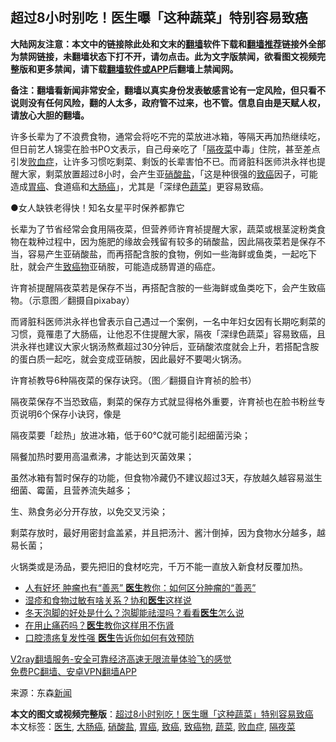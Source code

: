  <h2>超过8小时别吃！医生曝「这种蔬菜」特别容易致癌</h2> <p class="notice"><b>大陆网友注意：本文中的链接除此处和文末的<a href="https://github.com/bannedbook/fanqiang" >翻墙</a>软件下载和<a href="https://github.com/killgcd/justmysocks/blob/master/README.md">翻墙推荐</a>链接外全部为禁网链接，未翻墙状态下打不开，请勿点击。此为文字版禁闻，欲看图文视频完整版和更多禁闻，请下载<a href="https://github.com/bannedbook/fanqiang">翻墙软件或APP</a>后翻墙上禁闻网。</p><p>备注：翻墙看新闻非常安全，翻墙以真实身份发表敏感言论有一定风险，但只看不说则没有任何风险，翻的人太多，政府管不过来，也不管。信息自由是天赋人权，请放心大胆的翻墙。</b></p>  <div class="entry"> <p id="conimg"></p> <p>许多长辈为了不浪费食物，通常会将吃不完的菜放进冰箱，等隔天再加热继续吃，但日前艺人锦雯在脸书PO文表示，自己母亲吃了「<a href="https://www.bannedbook.org/bnews/tag/%E9%9A%94%E5%A4%9C%E8%8F%9C/" class="st_tag internal_tag" rel="tag" title="标签 隔夜菜 下的日志">隔夜菜</a>中毒」住院，甚至差点引发<a href="https://www.bannedbook.org/bnews/tag/%e8%b4%a5%e8%a1%80%e7%97%87/" class="st_tag internal_tag" rel="tag" title="标签 败血症 下的日志">败血症</a>，让许多习惯吃剩菜、剩饭的长辈害怕不已。而肾脏科医师洪永祥也提醒大家，剩菜放置超过8小时，会产生亚<a href="https://www.bannedbook.org/bnews/tag/%E7%A1%9D%E9%85%B8%E7%9B%90/" class="st_tag internal_tag" rel="tag" title="标签 硝酸盐 下的日志">硝酸盐</a>，「这是种很强的<a href="https://www.bannedbook.org/bnews/tag/%e8%87%b4%e7%99%8c/" class="st_tag internal_tag" rel="tag" title="标签 致癌 下的日志">致癌</a>因子，可能造成<a href="https://www.bannedbook.org/bnews/tag/%E8%83%83%E7%99%8C/" class="st_tag internal_tag" rel="tag" title="标签 胃癌 下的日志">胃癌</a>、食道癌和<a href="https://www.bannedbook.org/bnews/tag/%E5%A4%A7%E8%82%A0%E7%99%8C/" class="st_tag internal_tag" rel="tag" title="标签 大肠癌 下的日志">大肠癌</a>」，尤其是「深绿色<a href="https://www.bannedbook.org/bnews/tag/%e8%94%ac%e8%8f%9c/" class="st_tag internal_tag" rel="tag" title="标签 蔬菜 下的日志">蔬菜</a>」更容易致癌。</p> <p>●女人缺铁老得快！知名女星平时保养都靠它</p> <p>长辈为了节省经常会食用隔夜菜，但营养师许育祯提醒大家，蔬菜或根茎淀粉类食物在栽种过程中，因为施肥的缘故会残留有较多的硝酸盐，因此隔夜菜若是保存不当，容易产生亚硝酸盐，而再搭配含胺的食物，例如一些海鲜或鱼类，一起吃下肚，就会产生<a href="https://www.bannedbook.org/bnews/tag/%e8%87%b4%e7%99%8c%e7%89%a9/" class="st_tag internal_tag" rel="tag" title="标签 致癌物 下的日志">致癌物</a>亚硝胺，可能造成肠胃道的癌症。</p> <p>许育祯提醒隔夜菜若是保存不当，再搭配含胺的一些海鲜或鱼类吃下，会产生致癌物。（示意图／翻摄自pixabay）</p>  <p></p> <p>而肾脏科医师洪永祥也曾表示自己遇过一个案例，一名中年妇女因有长期吃剩菜的习惯，竟罹患了大肠癌，让他忍不住提醒大家，隔夜「深绿色蔬菜」容易致癌，且洪永祥也建议大家火锅汤熬煮超过30分钟后，亚硝酸浓度就会上升，若搭配含胺的蛋白质一起吃，就会变成亚硝胺，因此最好不要喝火锅汤。</p> <p>许育祯教导6种隔夜菜的保存诀窍。（图／翻摄自许育祯的脸书）</p> <p></p> <p>隔夜菜保存不当恐致癌，剩菜的保存方式就显得格外重要，许育祯也在脸书粉丝专页说明6个保存小诀窍，像是</p>  <p>隔夜菜要「趁热」放进冰箱，低于60℃就可能引起细菌污染；</p> <p>隔餐加热时要用高温煮沸，才能达到灭菌效果；</p> <p>虽然冰箱有暂时保存的功能，但食物冷藏仍不建议超过3天，存放越久越容易滋生细菌、霉菌，且营养流失越多；</p> <p>生、熟食务必分开存放，以免交叉污染；</p> <p>剩菜存放时，最好用密封盒盖紧，并且把汤汁、酱汁倒掉，因为食物水分越多，越易长菌；</p>  <p>火锅类或是汤品，要先把旧的食材吃完，千万不能一直放入新食材反覆加热。</p> <ul class='op-related-articles' title='相关阅读'> <li><a href='https://www.bannedbook.org/bnews/health/20201106/1426676.html' target='_blank'>人有好坏 肿瘤也有“善恶” <b>医生</b>教你：如何区分肿瘤的“善恶”</a></li> <li><a href='https://www.bannedbook.org/bnews/health/20201106/1426671.html' target='_blank'>湿疹和食物过敏有啥关系？协和<b>医生</b>这样说</a></li> <li><a href='https://www.bannedbook.org/bnews/health/20201104/1425488.html' target='_blank'>冬天泡脚的好处是什么？泡脚能祛湿吗？看看<b>医生</b>怎么说</a></li> <li><a href='https://www.bannedbook.org/bnews/comments/20201103/1425157.html' target='_blank'>在用止痛药吗？<b>医生</b>教你这样用不伤肾</a></li> <li><a href='https://www.bannedbook.org/bnews/lifebaike/20201103/1424862.html' target='_blank'>口腔溃疡复发性强 <b>医生</b>告诉你如何有效预防</a></li> </ul> <p class="texttj"> <a href="https://www.bannedbook.org/forum23/topic22702.html" target="_blank">V2ray翻墙服务-安全可靠经济高速无限流量体验飞的感觉</a><br/> <a href="https://github.com/bannedbook/fanqiang/wiki/%E7%A6%81%E9%97%BB%E7%BD%91%E5%AE%89%E5%8D%93%E7%BF%BB%E5%A2%99%E6%96%B0%E9%97%BBAPP" target="_blank">免费PC翻墙、安卓VPN翻墙APP</a></p><p> 来源：东森<span class='wp_keywordlink_affiliate'><a href="https://www.bannedbook.org/" title="新闻">新闻</a></span> </p><a name='sharetosocial'></a>       <div><b>本文的图文或视频完整版</b>：<a href='https://www.bannedbook.org/bnews/health/20201106/1426797.html'>超过8小时别吃！医生曝「这种蔬菜」特别容易致癌</a></div>  </div><!--END ENTRY--> <div class="postfooter"> <div>本文标签：<a href="https://www.bannedbook.org/bnews/tag/%e5%8c%bb%e7%94%9f/" rel="tag">医生</a>, <a href="https://www.bannedbook.org/bnews/tag/%E5%A4%A7%E8%82%A0%E7%99%8C/" rel="tag">大肠癌</a>, <a href="https://www.bannedbook.org/bnews/tag/%E7%A1%9D%E9%85%B8%E7%9B%90/" rel="tag">硝酸盐</a>, <a href="https://www.bannedbook.org/bnews/tag/%E8%83%83%E7%99%8C/" rel="tag">胃癌</a>, <a href="https://www.bannedbook.org/bnews/tag/%e8%87%b4%e7%99%8c/" rel="tag">致癌</a>, <a href="https://www.bannedbook.org/bnews/tag/%e8%87%b4%e7%99%8c%e7%89%a9/" rel="tag">致癌物</a>, <a href="https://www.bannedbook.org/bnews/tag/%e8%94%ac%e8%8f%9c/" rel="tag">蔬菜</a>, <a href="https://www.bannedbook.org/bnews/tag/%e8%b4%a5%e8%a1%80%e7%97%87/" rel="tag">败血症</a>, <a href="https://www.bannedbook.org/bnews/tag/%E9%9A%94%E5%A4%9C%E8%8F%9C/" rel="tag">隔夜菜</a></div>  </div><!--END POSTFOOTER--> 